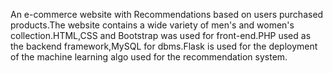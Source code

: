 
An e-commerce website with Recommendations based on users purchased products.The website contains a wide variety of men's and women's collection.HTML,CSS and Bootstrap was used for front-end.PHP used as the backend framework,MySQL for dbms.Flask is used for the deployment of the machine learning algo used for the recommendation system.
